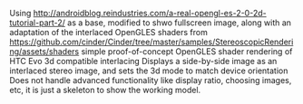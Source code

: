 Using 
http://androidblog.reindustries.com/a-real-opengl-es-2-0-2d-tutorial-part-2/
as a base, modified to shwo fullscreen image, along with an adaptation of the interlaced OpenGLES shaders from
https://github.com/cinder/Cinder/tree/master/samples/StereoscopicRendering/assets/shaders
simple proof-of-concept OpenGLES shader rendering of HTC Evo 3d compatible interlacing
Displays a side-by-side image as an interlaced stereo image, and sets the 3d mode to match device orientation
Does not handle advanced functionality like display ratio, choosing images, etc, 
it is just a skeleton to show the working model.
